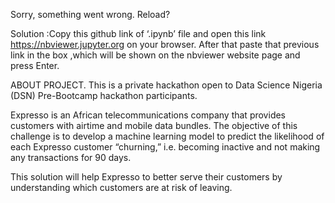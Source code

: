 Sorry, something went wrong. Reload?


Solution :Copy this github link of ‘.ipynb’ file and open this 
link https://nbviewer.jupyter.org on your browser.
 After that paste that previous link in the box ,which will be shown 
on the nbviewer website page and press Enter.




ABOUT PROJECT.
This is a private hackathon open to Data Science Nigeria (DSN) 
Pre-Bootcamp hackathon participants. 


Expresso is an African telecommunications company that provides 
customers with airtime and mobile data bundles. The objective of 
this challenge is to develop a machine learning model to predict
 the likelihood of each Expresso customer “churning,” i.e. becoming 
inactive and not making any transactions for 90 days.

This solution will help Expresso to better serve their customers 
by understanding which customers are at risk of leaving.
